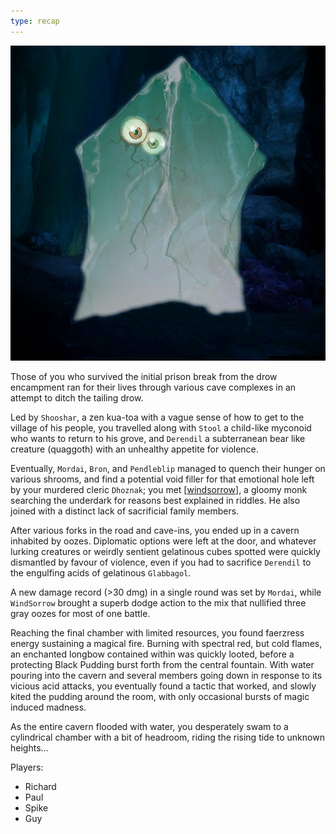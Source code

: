```yaml
---
type: recap
---
```


![](06-glabbagol.png)

Those of you who survived the initial prison break from the drow encampment ran for their lives through various cave complexes in an attempt to ditch the tailing drow.

Led by `Shooshar`, a zen kua-toa with a vague sense of how to get to the village of his people, you travelled along with `Stool` a child-like myconoid who wants to return to his grove, and `Derendil` a subterranean bear like creature (quaggoth) with an unhealthy appetite for violence.

Eventually, `Mordai`, `Bron`, and `Pendleblip` managed to quench their hunger on various shrooms, and find a potential void filler for that emotional hole left by your murdered cleric `Dhoznak`; you met [[windsorrow]], a gloomy monk searching the underdark for reasons best explained in riddles. He also joined with a distinct lack of sacrificial family members.

After various forks in the road and cave-ins, you ended up in a cavern inhabited by oozes. Diplomatic options were left at the door, and whatever lurking creatures or weirdly sentient gelatinous cubes spotted were quickly dismantled by favour of violence, even if you had to sacrifice `Derendil` to the engulfing acids of gelatinous `Glabbagol`.

A new damage record (>30 dmg) in a single round was set by `Mordai`, while `WindSorrow` brought a superb dodge action to the mix that nullified three gray oozes for most of one battle.

Reaching the final chamber with limited resources, you found faerzress energy sustaining a magical fire. Burning with spectral red, but cold flames, an enchanted longbow contained within was quickly looted, before a protecting Black Pudding burst forth from the central fountain. With water pouring into the cavern and several members going down in response to its vicious acid attacks, you eventually found a tactic that worked, and slowly kited the pudding around the room, with only occasional bursts of magic induced madness.

As the entire cavern flooded with water, you desperately swam to a cylindrical chamber with a bit of headroom, riding the rising tide to unknown heights...

Players:
- Richard
- Paul
- Spike
- Guy

[//begin]: # "Autogenerated link references for markdown compatibility"
[windsorrow]: ../pcs/windsorrow "Windsorrow"
[//end]: # "Autogenerated link references"